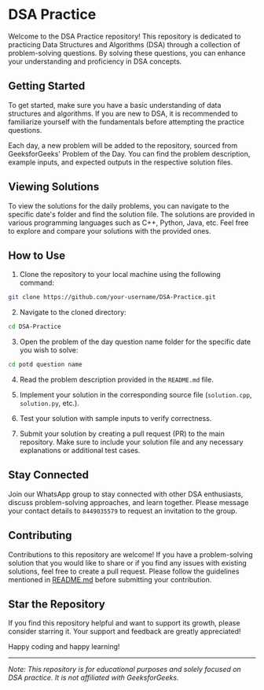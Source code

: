 # DSA Practice

Welcome to the DSA Practice repository! This repository is dedicated to practicing Data Structures and Algorithms (DSA) through a collection of problem-solving questions. By solving these questions, you can enhance your understanding and proficiency in DSA concepts.

## Getting Started

To get started, make sure you have a basic understanding of data structures and algorithms. If you are new to DSA, it is recommended to familiarize yourself with the fundamentals before attempting the practice questions.

Each day, a new problem will be added to the repository, sourced from GeeksforGeeks' Problem of the Day. You can find the problem description, example inputs, and expected outputs in the respective solution files.

## Viewing Solutions

To view the solutions for the daily problems, you can navigate to the specific date's folder and find the solution file. The solutions are provided in various programming languages such as C++, Python, Java, etc. Feel free to explore and compare your solutions with the provided ones.

## How to Use

1. Clone the repository to your local machine using the following command:

```bash
git clone https://github.com/your-username/DSA-Practice.git
```

2. Navigate to the cloned directory:

```bash
cd DSA-Practice
```

3. Open the problem of the day question name folder for the specific date you wish to solve:

```bash
cd potd question name
```

4. Read the problem description provided in the `README.md` file.

5. Implement your solution in the corresponding source file (`solution.cpp`, `solution.py`, etc.).

6. Test your solution with sample inputs to verify correctness.

7. Submit your solution by creating a pull request (PR) to the main repository. Make sure to include your solution file and any necessary explanations or additional test cases.

## Stay Connected

Join our WhatsApp group to stay connected with other DSA enthusiasts, discuss problem-solving approaches, and learn together. Please message your contact details to `8449035579` to request an invitation to the group.

## Contributing

Contributions to this repository are welcome! If you have a problem-solving solution that you would like to share or if you find any issues with existing solutions, feel free to create a pull request. Please follow the guidelines mentioned in [README.md](README.md) before submitting your contribution.

## Star the Repository

If you find this repository helpful and want to support its growth, please consider starring it. Your support and feedback are greatly appreciated!

Happy coding and happy learning!

---

*Note: This repository is for educational purposes and solely focused on DSA practice. It is not affiliated with GeeksforGeeks.*
